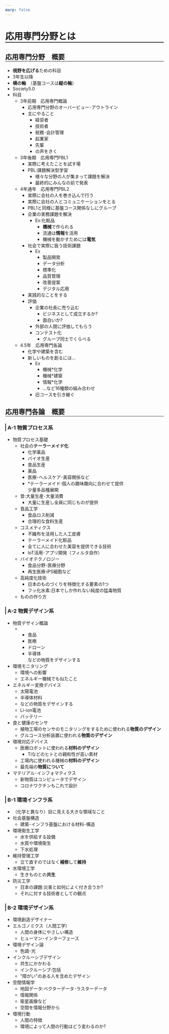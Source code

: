 ```yaml
---
marp: false
---
```


<style>
    h1{
        border-bottom: 2px solid;
    }
    h2{
        border-bottom: 1px solid;
        border-color: ;
    }
    h3{
        border-left: 2px solid;
        padding-left: 5px;
    }
</style>

# 応用専門分野とは
## 応用専門分野　概要
- **視野を広げる**ための科目
- 3年生以降
- **横の軸**　（基盤コースは**縦の軸**）
- Society5.0
- 科目
  - 3年前期　応用専門概論
    - 応用専門分野のオーバービュー･アウトライン
    - 主にやること
      - 経営者
      - 技術者
      - 税務･会計管理
      - 起業家
      - 先輩
      - の声をきく
  - 3年後期　応用専門PBL1
    - 実際に考えたことを試す場
    - PBL:課題解決型学習
      - 様々な分野の人が集まって課題を解決
      - 最終的にみんなの前で発表
  - 4年通年　応用専門PBL2
    - 実際に会社の人を巻き込んで行う
    - 実際に会社の人とコミュニケーションをとる
    - PBL1と同様に基盤コース関係なしにグループ
    - 企業の実務課題を解決
      - Ex:化粧品
        - **機械**で作られる
        - 流通は**情報**を活用
        - 機械を動かすためには**電気**
    - 社会で実際に扱う技術課題
      - Ex
        - 製品開発
        - データ分析
        - 標準化
        - 品質管理
        - 改善提案
        - デジタル応用
    - 実践的なことをする
    - 評価
      - 企業の社長に売り込む
        - ビジネスとして成立するか?
        - 面白いか?
      - 外部の人間に評価してもらう
      - コンテスト化
        - グループ同士でくらべる
  - 4.5年　応用専門各論
    - 化学や建築を含む
    - 新しいものを創るには...
      - Ex
        - 機械*化学
        - 機械*建築
        - 情報*化学
        - ...など16種類の組み合わせ
      - 旧コースを引き継ぐ
  
## 応用専門各論　概要  
### A-1 物質プロセス系
- 物質プロセス基礎
  - 社会の**テーラーメイド化**
    - 化学薬品
    - バイオ生産
    - 食品生産
    - 薬品
    - 医療･ヘルスケア･美容関係など
    - \*テーラーメイド:個人の趣味趣向に合わせて提供  
    少量多品種展開
  - 昔:大量生産･大量消費
    - 大量に生産し全員に同じものが提供
  - 食品工学
    - 食品ロス削減
    - 合理的な食料生産
  - コスメティクス
    - 不織布を活用した人工皮膚
    - テーラーメイド化粧品
    - 全てに人に合わせた美容を提供できる技術
    - IoT活用･アプリ開発（フィルタ自作）
  - バイオテクノロジー
    - 食品分野･医療分野
    - 再生医療:iPS細胞など
  - 高純度化技術
    - 日本のものづくりを特徴化する要素の1つ
    - フッ化水素:日本でしか作れない純度の猛毒物質
  - ものの作り方
### A-2 物質デザイン系
- 物質デザイン概論
   -  - 食品  
      -  医療
       - ドローン
       - 半導体  
    などの物質をデザインする
- 環境モニタリング
  - 環境への影響
  - エネルギー機械でも似たこと
- エネルギー変換デバイス
    - 太陽電池
    - 半導体材料
  - などの物質をデザインする
  - Li-ion電池
  - バッテリー
- 食と健康のセンサ
  - 植物工場のセンサのモニタリングをするために使われる**物質のデザイン**
  - グルコース分析装置に使われる**物質のデザイン**
- 環境対応デバイス
  - 医療ロボットに使われる**材料のデザイン**
    - Tiなどのヒトとの親和性が高い素材
  - 工場内に使われる機械の**材料のデザイン**
  - 最先端の**物質について**
- マテリアル･インフォマティクス
  - 新物質はコンピュータでデザイン
  - コロナワクチンもこれで設計

### B-1 環境インフラ系
- （化学と異なり）目に見える大きな領域なこと
- 社会基盤構造
  - 建築･インフラ基盤における材料･構造
- 環境衛生工学
  - 水を供給する設備
  - 水質や環境衛生
  - 下水処理
- 維持管理工学
  - 立て直すのではなく**補修**して**維持**
- 水環境工学
  - 生きものとの**共生**
- 防災工学
  - 日本の課題:災害と如何によく付き合うか?
  - それに対する技術者としての観点
### B-2 環境デザイン系
- 環境創造デザイナー
- エルゴノミクス（人間工学）
  - 人間の身体にやさしい構造
  - ヒューマン･インターフェース
- 環境デザイン論
  - 色調･光
- インクルーシブデザイン
  - 共生にかかわる
  - インクルーシブ:包括
  - "障がい"のある人を含めたデザイン
- 空間情報学
  - 地図データ:ベクターデータ･ラスターデータ
  - 情報関係
  - 衛星画像など
  - 空間を情報分野から
- 環境行動
  - 人間の特徴
  - 環境によって人間の行動はどう変わるのか?